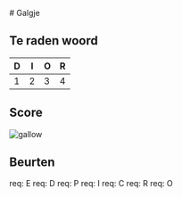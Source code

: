 \# Galgje

## Te raden woord

|D|I|O|R|
|-|-|-|-|
|1|2|3|4|

## Score
![gallow](./images/4.png)

## Beurten
req: E
req: D
req: P
req: I
req: C
req: R
req: O
